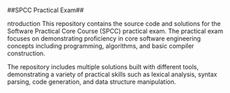 ##SPCC Practical Exam##

ntroduction
This repository contains the source code and solutions for the Software Practical Core Course (SPCC) practical exam. The practical exam focuses on demonstrating proficiency in core software engineering concepts including programming, algorithms, and basic compiler construction.

The repository includes multiple solutions built with different tools, demonstrating a variety of practical skills such as lexical analysis, syntax parsing, code generation, and data structure manipulation.
